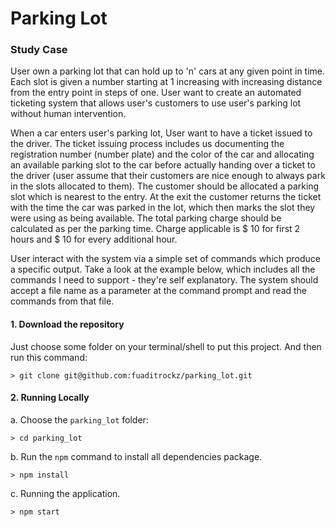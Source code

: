 # Parking Lot

### Study Case

User own a parking lot that can hold up to 'n' cars at any given point in time. Each slot is given a number starting at 1 increasing with increasing distance from the entry point in steps of one. User want to create an automated ticketing system that allows user's customers to use user's parking lot without human intervention.

When a car enters user's parking lot, User want to have a ticket issued to the driver. The ticket issuing process includes us documenting the registration number (number plate) and the color of the car and allocating an available parking slot to the car before actually handing over a ticket to the driver (user assume that their customers are nice enough to always park in the slots allocated to them). The customer should be allocated a parking slot which is nearest to the entry. At the exit the customer returns the ticket with the time the car was parked in the lot, which then marks the slot they were using as being available. The total parking charge should be calculated as per the parking time. Charge applicable is $ 10 for first 2 hours and $ 10 for every additional hour.

User interact with the system via a simple set of commands which produce a specific output. Take a look at the example below, which includes all the commands
I need to support - they're self explanatory. The system should accept a file name as a parameter at the command prompt and read the commands from that file.

#### 1. Download the repository
Just choose some folder on your terminal/shell to put this project. And then run this command:
```
> git clone git@github.com:fuaditrockz/parking_lot.git
```

#### 2. Running Locally

a. Choose the `parking_lot` folder:
```
> cd parking_lot
```

b. Run the `npm` command to install all dependencies package.
```
> npm install
```

c. Running the application.
```
> npm start
```